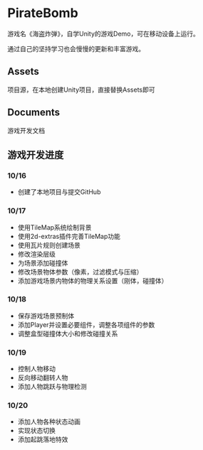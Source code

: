 # PirateBomb
游戏名《海盗炸弹》，自学Unity的游戏Demo，可在移动设备上运行。

通过自己的坚持学习也会慢慢的更新和丰富游戏。



## Assets

项目源，在本地创建Unity项目，直接替换Assets即可



## Documents

游戏开发文档



## 游戏开发进度

### 10/16

- 创建了本地项目与提交GitHub

### 10/17

- 使用TileMap系统绘制背景
- 使用2d-extras插件完善TileMap功能
- 使用瓦片规则创建场景
- 修改渲染层级
- 为场景添加碰撞体
- 修改场景物体参数（像素，过滤模式与压缩）
- 添加游戏场景内物体的物理关系设置（刚体，碰撞体）

### 10/18
- 保存游戏场景预制体
- 添加Player并设置必要组件，调整各项组件的参数
- 调整盒型碰撞体大小和修改碰撞关系

### 10/19
- 控制人物移动
- 反向移动翻转人物
- 添加人物跳跃与物理检测

### 10/20
- 添加人物各种状态动画
- 实现状态切换
- 添加起跳落地特效